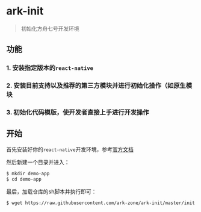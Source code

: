 # ark-init
> 初始化方舟七号开发环境

## 功能

### 1. 安装指定版本的`react-native`
### 2. 安装目前支持以及推荐的第三方模块并进行初始化操作（如原生模块
### 3. 初始化代码模版，使开发者直接上手进行开发操作

## 开始
首先安装好你的`react-native`开发环境，参考[官方文档](https://facebook.github.io/react-native/docs/getting-started.html)

然后新建一个目录并进入：
``` bash
$ mkdir demo-app
$ cd demo-app
```

最后，加载仓库的sh脚本并执行即可：
``` bash
$ wget https://raw.githubusercontent.com/ark-zone/ark-init/master/init.sh && sh init.sh && rm init.sh 
```
